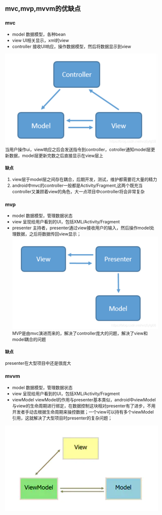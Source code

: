 


## mvc,mvp,mvvm的优缺点
### mvc
- model 数据模型，各种bean
- view UI相关显示，xml的view
- controller 接收UI响应，操作数据模型，然后将数据显示到view

![mvc_struct](images/mvc_struct.png)
当用户操作ui，view响应之后会发送指令到controller，cotroller通知model层更新数据，model层更新完数之后直接显示在view层上
#### 缺点
1. view层于model层之间存在耦合，后期开发，测试，维护都需要花大量的精力
2. android中mvc的controller一般都是Activity/Fragment,这两个既充当controller又兼顾着view的角色，大一点项目中controller将会非常复杂

### mvp
- model 数据模型，管理数据状态
- view  呈现给用户看到的UI，包括XML/Activity/Fragment
- presenter 主持者，presenter通过view接收用户的输入，然后操作model处理数据，之后将数据传回view显示；
![mvp_struct](images/mvp_struct.png)
MVP是由mvc演进而来的，解决了controller庞大的问题，解决了view和model耦合的问题

#### 缺点
presenter在大型项目中还是很庞大

### mvvm
- model 数据模型，管理数据状态
- view 呈现给用户看到的UI，包括XML/Activity/Fragment
- viewModel viewModel的作用与presenter基本类似，android中viewModel与view的生命周期进行绑定，在数据控制这块相对presenter有了进步，不用开发者手动去根据生命周期来操控数据；一个view可以持有多个viewModel引用，这就解决了大型项目时presenter的复杂问题；

![mvp_struct](images/mvvm_struct.png)



